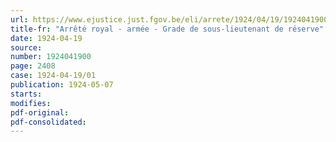 ```yaml
---
url: https://www.ejustice.just.fgov.be/eli/arrete/1924/04/19/1924041900/justel
title-fr: "Arrêté royal - armée - Grade de sous-lieutenant de réserve"
date: 1924-04-19
source:
number: 1924041900
page: 2408
case: 1924-04-19/01
publication: 1924-05-07
starts:
modifies:
pdf-original:
pdf-consolidated:
---
```


